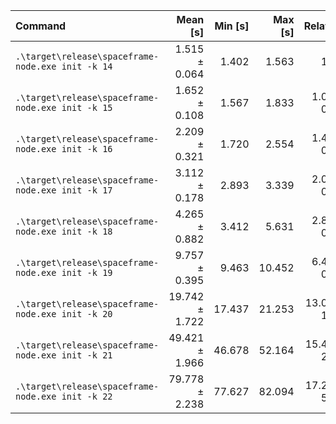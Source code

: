 | Command                                           |       Mean [s] | Min [s] | Max [s] |     Relative |
| :------------------------------------------------ | -------------: | ------: | ------: | -----------: |
| `.\target\release\spaceframe-node.exe init -k 14` |  1.515 ± 0.064 |   1.402 |   1.563 |         1.00 |
| `.\target\release\spaceframe-node.exe init -k 15` |  1.652 ± 0.108 |   1.567 |   1.833 |  1.09 ± 0.08 |
| `.\target\release\spaceframe-node.exe init -k 16` |  2.209 ± 0.321 |   1.720 |   2.554 |  1.46 ± 0.22 |
| `.\target\release\spaceframe-node.exe init -k 17` |  3.112 ± 0.178 |   2.893 |   3.339 |  2.05 ± 0.15 |
| `.\target\release\spaceframe-node.exe init -k 18` |  4.265 ± 0.882 |   3.412 |   5.631 |  2.82 ± 0.59 |
| `.\target\release\spaceframe-node.exe init -k 19` |  9.757 ± 0.395 |   9.463 |  10.452 |  6.44 ± 0.38 |
| `.\target\release\spaceframe-node.exe init -k 20` | 19.742 ± 1.722 |  17.437 |  21.253 | 13.03 ± 1.26 |
| `.\target\release\spaceframe-node.exe init -k 21` | 49.421 ± 1.966 |  46.678 |  52.164 | 15.45 ± 2.32 |
| `.\target\release\spaceframe-node.exe init -k 22` | 79.778 ± 2.238 |  77.627 |  82.094 | 17.20 ± 5.54 |
